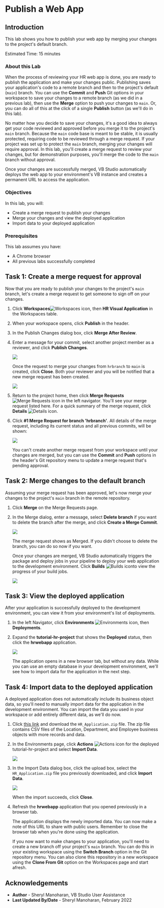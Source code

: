 # Publish a Web App

## Introduction

This lab shows you how to publish your web app by merging your changes to the project's default branch.

Estimated Time: 15 minutes

### About this Lab
When the process of reviewing your HR web app is done, you are ready to publish the application and make your changes public. Publishing saves your application's code to a remote branch and then to the project's default (`main`) branch. You can use the **Commit** and **Push** Git options in your workspace to save your changes to a remote branch (as we did in a previous lab), then use the **Merge** option to push your changes to `main`. Or, you can do all of this at the click of a single **Publish** button (as we'll do in this lab).

No matter how you decide to save your changes, it's a good idea to always get your code reviewed and approved before you merge it to the project's `main` branch. Because the `main` code base is meant to be stable, it is usually protected, requiring code to be reviewed through a merge request. If your project was set up to protect the `main` branch, merging your changes will require approval. In this lab, you'll create a merge request to review your changes, but for demonstration purposes, you'll merge the code to the `main` branch without approval.

Once your changes are successfully merged, VB Studio automatically deploys the web app to your environment's VB instance and creates a permanent URL to access the application.

### Objectives
In this lab, you will:
* Create a merge request to publish your changes
* Merge your changes and view the deployed application
* Import data to your deployed application

### Prerequisites

This lab assumes you have:
* A Chrome browser
* All previous labs successfully completed

## Task 1: Create a merge request for approval

Now that you are ready to publish your changes to the project's `main` branch, let's create a merge request to get someone to sign off on your changes.

1.  Click **Workspaces**![Workspaces icon](images/vbs-workspaces-icon.png), then **HR Visual Application** in the Workspaces table.
2.  When your workspace opens, click **Publish** in the header.
3.  In the Publish Changes dialog box, click **Merge After Review**.
4.  Enter a message for your commit, select another project member as a reviewer, and click **Publish Changes**. 

    ![](images/create-mr.png " ")

    Once the request to merge your changes from `hrbranch` to `main` is created, click **Close**. Both your reviewer and you will be notified that a new merge request has been created.

    ![](images/create-mr-result.png " ")

5.  Return to the project home, then click **Merge Requests** ![Merge Requests icon](images/vbs-mergerequest-icon.png) in the left navigator. You'll see your merge request listed here. For a quick summary of the merge request, click **Details** ![Details icon](images/details-icon.png).
6.  Click **#1 Merge Request for branch 'hrbranch'**. All details of the merge request, including its current status and all previous commits, will be shown:

    ![](images/create-mr-view.png " ")

    You can't create another merge request from your workspace until your changes are merged, but you can use the **Commit** and **Push** options in the header's Git repository menu to update a merge request that's pending approval.

## Task 2: Merge changes to the default branch

Assuming your merge request has been approved, let's now merge your changes to the project's `main` branch in the remote repository.

1.  Click **Merge** on the Merge Requests page.
2.  In the Merge dialog, enter a message, select **Delete branch** if you want to delete the branch after the merge, and click **Create a Merge Commit**.

    ![](images/merge-mr.png " ")

    The merge request shows as Merged. If you didn't choose to delete the branch, you can do so now if you want.

    Once your changes are merged, VB Studio automatically triggers the package and deploy jobs in your pipeline to deploy your web application to the development environment. Click **Builds** ![Builds icon](images/vbs-builds-icon.png)to view the progress of your build jobs.

    ![](images/merge-mr-result.png " ")

## Task 3: View the deployed application
After your application is successfully deployed to the development environment, you can view it from your environment's list of deployments.

1.  In the left Navigator, click **Environments** ![Environments icon](images/vbs-environments-icon.png), then **Deployments**.
2.  Expand the **tutorial-hr-project** that shows the **Deployed** status, then click the **hrwebapp** application.

    ![](images/deployed-application.png " ")

    The application opens in a new browser tab, but without any data. While you can use an empty database in your development environment, we'll see how to import data for the application in the next step.

## Task 4: Import data to the deployed application
A deployed application does not automatically include its business object data, so you'll need to manually import data for the application in the development environment. You can import the data you used in your workspace or add entirely different data, as we'll do now.

1.  Click [this link](https://objectstorage.us-ashburn-1.oraclecloud.com/p/lCxTIc--7cvqEdu8cqRh4rnuAFVrORh4Ja20UxVNt3FjDVjsRPP3P5K5BJjjX-v4/n/c4u03/b/oci-library/o/WMS7601-HR_Application.zip) and download the `HR_Application.zip` file. The zip file contains CSV files of the Location, Department, and Employee business objects with more records and data.
2.  In the Environments page, click **Actions** ![Actions icon](images/vbs-actions-icon.png) for the deployed tutorial-hr-project and select **Import Data**.

    ![](images/deployed-application-import-data.png " ")

3.  In the Import Data dialog box, click the upload box, select the `HR_Application.zip` file you previously downloaded, and click **Import Data**.

    ![](images/deployed-application-import-data-1.png " ")

    When the import succeeds, click **Close**.

4.  Refresh the **hrwebapp** application that you opened previously in a browser tab.

    The application displays the newly imported data. You can now make a note of this URL to share with public users.  Remember to close the browser tab when you're done using the application.

    If you now want to make changes to your application, you'll need to create a new branch off your project's `main` branch. You can do this in your existing workspace using the **Switch Branch** option in the Git repository menu. You can also clone this repository in a new workspace using the **Clone From Git** option on the Workspaces page and start afresh.

## Acknowledgements
* **Author** - Sheryl Manoharan, VB Studio User Assistance
* **Last Updated By/Date** - Sheryl Manoharan, February 2022
